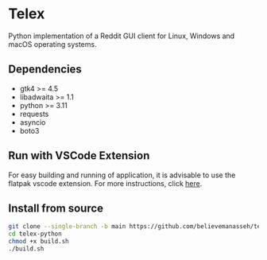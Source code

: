 # Telex

Python implementation of a Reddit GUI client for Linux, Windows and macOS operating systems.

## Dependencies

- gtk4 >= 4.5
- libadwaita >= 1.1
- python >= 3.11
- requests
- asyncio
- boto3

## Run with VSCode Extension

For easy building and running of application, it is advisable to use the flatpak vscode extension. For more instructions, click [here](https://marketplace.visualstudio.com/items?itemName=bilelmoussaoui.flatpak-vscode).

## Install from source

```bash
git clone --single-branch -b main https://github.com/believemanasseh/telex-python
cd telex-python
chmod +x build.sh
./build.sh
```
